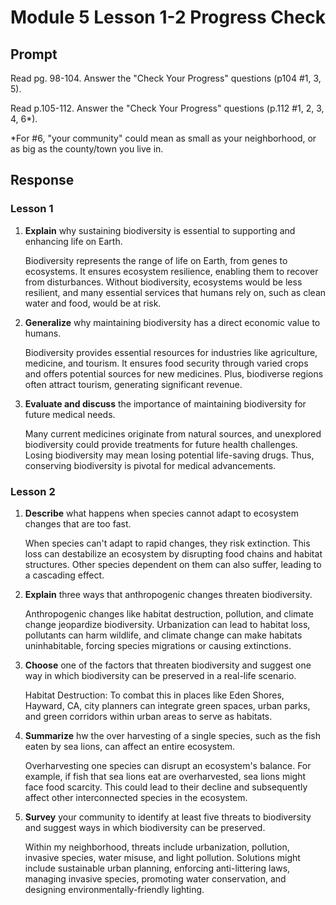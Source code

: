 # Module 5 Lesson 1-2 Progress Check

## Prompt
Read pg. 98-104. Answer the "Check Your Progress" questions (p104 #1, 3, 5).

Read p.105-112. Answer the "Check Your Progress" questions (p.112 #1, 2, 3, 4, 6*).

*For #6, "your community" could mean as small as your neighborhood, or as big as the county/town you live in.

## Response

### Lesson 1

1. **Explain** why sustaining biodiversity is essential to supporting and enhancing life on Earth.

    Biodiversity represents the range of life on Earth, from genes to ecosystems. It ensures ecosystem resilience, enabling them to recover from disturbances. Without biodiversity, ecosystems would be less resilient, and many essential services that humans rely on, such as clean water and food, would be at risk.

2. **Generalize** why maintaining biodiversity has a direct economic value to humans.

    Biodiversity provides essential resources for industries like agriculture, medicine, and tourism. It ensures food security through varied crops and offers potential sources for new medicines. Plus, biodiverse regions often attract tourism, generating significant revenue.

3. **Evaluate and discuss** the importance of maintaining biodiversity for future medical needs.

    Many current medicines originate from natural sources, and unexplored biodiversity could provide treatments for future health challenges. Losing biodiversity may mean losing potential life-saving drugs. Thus, conserving biodiversity is pivotal for medical advancements.

### Lesson 2

1. **Describe** what happens when species cannot adapt to ecosystem changes that are too fast.

    When species can't adapt to rapid changes, they risk extinction. This loss can destabilize an ecosystem by disrupting food chains and habitat structures. Other species dependent on them can also suffer, leading to a cascading effect.

2. **Explain** three ways that anthropogenic changes threaten biodiversity.

    Anthropogenic changes like habitat destruction, pollution, and climate change jeopardize biodiversity. Urbanization can lead to habitat loss, pollutants can harm wildlife, and climate change can make habitats uninhabitable, forcing species migrations or causing extinctions.

3. **Choose** one of the factors that threaten biodiversity and suggest one way in which biodiversity can be preserved in a real-life scenario.

    Habitat Destruction: To combat this in places like Eden Shores, Hayward, CA, city planners can integrate green spaces, urban parks, and green corridors within urban areas to serve as habitats.

4. **Summarize** hw the over harvesting of a single species, such as the fish eaten by sea lions, can affect an entire ecosystem.

    Overharvesting one species can disrupt an ecosystem's balance. For example, if fish that sea lions eat are overharvested, sea lions might face food scarcity. This could lead to their decline and subsequently affect other interconnected species in the ecosystem.

5. **Survey** your community to identify at least five threats to biodiversity and suggest ways in which biodiversity can be preserved.

    Within my neighborhood, threats include urbanization, pollution, invasive species, water misuse, and light pollution. Solutions might include sustainable urban planning, enforcing anti-littering laws, managing invasive species, promoting water conservation, and designing environmentally-friendly lighting.